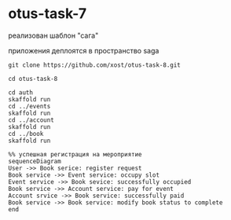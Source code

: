 # otus-task-7


реализован шаблон "сага"

приложения деплоятся в пространство saga

```
git clone https://github.com/xost/otus-task-8.git

cd otus-task-8

cd auth
skaffold run
cd ../events
skaffold run
cd ../account
skaffold run
cd ../book
skaffold run

```

```mermaid
%% успешная регистрация на мероприятие
sequenceDiagram
User ->> Book serice: register request
Book service ->> Event service: occupy slot
Event service ->> Book sevice: successfully occupied
Book service ->> Account service: pay for event
Account srvice ->> Book service: successfully paid
Book service ->> Book service: modify book status to complete
end

```
